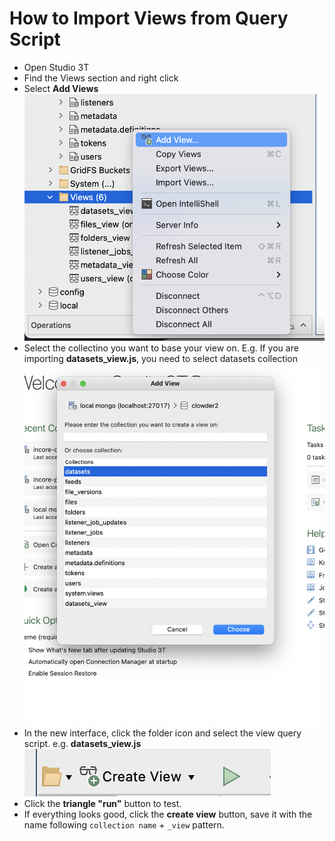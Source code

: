 # How to Import Views from Query Script

- Open Studio 3T
- Find the Views section and right click
- Select **Add Views**
  ![add_view](img/add_view.png)
- Select the collectino you want to base your view on. E.g. If you are importing **datasets_view.js**, you need to 
  select datasets collection
  ![base_collectin](img/base_collection.png)
- In the new interface, click the folder icon and select the view query script. e.g. **datasets_view.js**
  ![import](img/buttons.png)
- Click the **triangle "run"** button to test.
- If everything looks good, click the **create view** button, save it with the name following `collection name` + 
  `_view` pattern.
